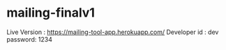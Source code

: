 # mailing-finalv1
Live Version : https://mailing-tool-app.herokuapp.com/
Developer 
  id : dev
  password: 1234
